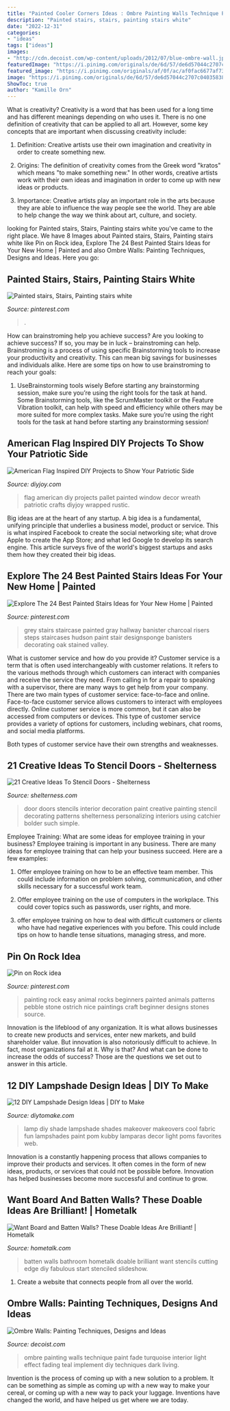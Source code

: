 ```yaml
---
title: "Painted Cooler Corners Ideas : Ombre Painting Walls Technique Paint Fade Turquoise Interior Light Effect Fading Teal Implement Diy Techniques Dark Living"
description: "Painted stairs, stairs, painting stairs white"
date: "2022-12-31"
categories:
- "ideas"
tags: ["ideas"]
images:
- "http://cdn.decoist.com/wp-content/uploads/2012/07/blue-ombre-wall.jpg"
featuredImage: "https://i.pinimg.com/originals/de/6d/57/de6d57044c2707c04035838ea32eef01.jpg"
featured_image: "https://i.pinimg.com/originals/af/0f/ac/af0fac6677af73408a8e700dee6c8381.jpg"
image: "https://i.pinimg.com/originals/de/6d/57/de6d57044c2707c04035838ea32eef01.jpg"
ShowToc: true
author: "Kamille Orn"
---
```



What is creativity?
Creativity is a word that has been used for a long time and has different meanings depending on who uses it. There is no one definition of creativity that can be applied to all art. However, some key concepts that are important when discussing creativity include:
1) Definition: Creative artists use their own imagination and creativity in order to create something new.

2) Origins: The definition of creativity comes from the Greek word "kratos" which means "to make something new." In other words, creative artists work with their own ideas and imagination in order to come up with new ideas or products.

3) Importance: Creative artists play an important role in the arts because they are able to influence the way people see the world. They are able to help change the way we think about art, culture, and society.

	

		
looking for Painted stairs, Stairs, Painting stairs white you've came to the right place. We have 8 Images about Painted stairs, Stairs, Painting stairs white like Pin on Rock idea, Explore The 24 Best Painted Stairs Ideas for Your New Home | Painted and also Ombre Walls: Painting Techniques, Designs and Ideas. Here you go:
		
    
## Painted Stairs, Stairs, Painting Stairs White

<img loading=lazy src="https://i.pinimg.com/originals/de/6d/57/de6d57044c2707c04035838ea32eef01.jpg" onerror="this.onerror=null;this.src='https://tse2.mm.bing.net/th?id=OIP.bqKSWUtO4pvC0bXZrsrEkgAAAA&amp;pid=15.1';" alt="Painted stairs, Stairs, Painting stairs white">

_Source: pinterest.com_

>. 

	

How can brainstroming help you achieve success?
Are you looking to achieve success? If so, you may be in luck – brainstroming can help. Brainstroming is a process of using specific Brainstorming tools to increase your productivity and creativity. This can mean big savings for businesses and individuals alike. Here are some tips on how to use brainstroming to reach your goals: 
1. UseBrainstorming tools wisely 
Before starting any brainstorming session, make sure you’re using the right tools for the task at hand. Some Brainstorming tools, like the ScrumMaster toolkit or the Feature Vibration toolkit, can help with speed and efficiency while others may be more suited for more complex tasks. Make sure you’re using the right tools for the task at hand before starting any brainstorming session! 

    
## American Flag Inspired DIY Projects To Show Your Patriotic Side

<img loading=lazy src="https://diyjoy.com/wp-content/uploads/2015/07/American-Flag-DIY-Painted-Pallet.jpg" onerror="this.onerror=null;this.src='https://tse1.mm.bing.net/th?id=OIP.I6G4r9UnFaJ3a2BVt5iQeAHaLG&amp;pid=15.1';" alt="American Flag Inspired DIY Projects to Show Your Patriotic Side">

_Source: diyjoy.com_

>flag american diy projects pallet painted window decor wreath patriotic crafts diyjoy wrapped rustic. 

	

Big ideas are at the heart of any startup. A big idea is a fundamental, unifying principle that underlies a business model, product or service. This is what inspired Facebook to create the social networking site; what drove Apple to create the App Store; and what led Google to develop its search engine. This article surveys five of the world's biggest startups and asks them how they created their big ideas.

    
## Explore The 24 Best Painted Stairs Ideas For Your New Home | Painted

<img loading=lazy src="https://i.pinimg.com/originals/af/0f/ac/af0fac6677af73408a8e700dee6c8381.jpg" onerror="this.onerror=null;this.src='https://tse1.mm.bing.net/th?id=OIP.ZSA547HKS6dtGQ_ABSyerAHaLG&amp;pid=15.1';" alt="Explore The 24 Best Painted Stairs Ideas for Your New Home | Painted">

_Source: pinterest.com_

>grey stairs staircase painted gray hallway banister charcoal risers steps staircases hudson paint stair designsponge banisters decorating oak stained valley. 

	

What is customer service and how do you provide it?
Customer service is a term that is often used interchangeably with customer relations. It refers to the various methods through which customers can interact with companies and receive the service they need. From calling in for a repair to speaking with a supervisor, there are many ways to get help from your company.
There are two main types of customer service: face-to-face and online. Face-to-face customer service allows customers to interact with employees directly. Online customer service is more common, but it can also be accessed from computers or devices. This type of customer service provides a variety of options for customers, including webinars, chat rooms, and social media platforms.

Both types of customer service have their own strengths and weaknesses.

    
## 21 Creative Ideas To Stencil Doors - Shelterness

<img loading=lazy src="https://i.shelterness.com/decorating-doors-with-stencils-7.jpg" onerror="this.onerror=null;this.src='https://tse4.mm.bing.net/th?id=OIP.QscQuD-hCehZajY9HmzyMwAAAA&amp;pid=15.1';" alt="21 Creative Ideas To Stencil Doors - Shelterness">

_Source: shelterness.com_

>door doors stencils interior decoration paint creative painting stencil decorating patterns shelterness personalizing interiors using catchier bolder such simple. 

	

Employee Training: What are some ideas for employee training in your business?
Employee training is important in any business. There are many ideas for employee training that can help your business succeed. Here are a few examples:
1. Offer employee training on how to be an effective team member. This could include information on problem solving, communication, and other skills necessary for a successful work team.

2. Offer employee training on the use of computers in the workplace. This could cover topics such as passwords, user rights, and more.

3. offer employee training on how to deal with difficult customers or clients who have had negative experiences with you before. This could include tips on how to handle tense situations, managing stress, and more.

    
## Pin On Rock Idea

<img loading=lazy src="https://i.pinimg.com/736x/e0/bf/66/e0bf665fc42438e1d247048f48d84fe4.jpg" onerror="this.onerror=null;this.src='https://tse1.mm.bing.net/th?id=OIP.4wmuGo_6gAQk6UE6hwQHkwHaJ3&amp;pid=15.1';" alt="Pin on Rock idea">

_Source: pinterest.com_

>painting rock easy animal rocks beginners painted animals patterns pebble stone ostrich nice paintings craft beginner designs stones source. 

	

Innovation is the lifeblood of any organization. It is what allows businesses to create new products and services, enter new markets, and build shareholder value. But innovation is also notoriously difficult to achieve. In fact, most organizations fail at it. Why is that? And what can be done to increase the odds of success? Those are the questions we set out to answer in this article.

    
## 12 DIY Lampshade Design Ideas | DIY To Make

<img loading=lazy src="http://www.diytomake.com/wp-content/uploads/2016/03/diy-lamp-shade-ideas.jpg" onerror="this.onerror=null;this.src='https://tse1.mm.bing.net/th?id=OIP.WcLglwLzuAizSt-fP3DmqAHaHa&amp;pid=15.1';" alt="12 DIY Lampshade Design Ideas | DIY to Make">

_Source: diytomake.com_

>lamp diy shade lampshade shades makeover makeovers cool fabric fun lampshades paint pom kubby lamparas decor light poms favorites web. 

	

Innovation is a constantly happening process that allows companies to improve their products and services. It often comes in the form of new ideas, products, or services that could not be possible before. Innovation has helped businesses become more successful and continue to grow.

    
## Want Board And Batten Walls? These Doable Ideas Are Brilliant! | Hometalk

<img loading=lazy src="http://cdn-fastly.hometalk.com/media/2016/09/07/3539104/s-want-board-and-batten-walls-these-doable-ideas-are-brilliant-.jpg?size=1600x1000&amp;nocrop=1" onerror="this.onerror=null;this.src='https://tse1.mm.bing.net/th?id=OIP.ySIDy2rTSywsK1l_yBs15gHaJ4&amp;pid=15.1';" alt="Want Board and Batten Walls? These Doable Ideas Are Brilliant! | Hometalk">

_Source: hometalk.com_

>batten walls bathroom hometalk doable brilliant want stencils cutting edge diy fabulous start stenciled slideshow. 

	

1. Create a website that connects people from all over the world.

    
## Ombre Walls: Painting Techniques, Designs And Ideas

<img loading=lazy src="http://cdn.decoist.com/wp-content/uploads/2012/07/blue-ombre-wall.jpg" onerror="this.onerror=null;this.src='https://tse1.mm.bing.net/th?id=OIP.D3fENg7ZDow86ZK21ZORWwHaIE&amp;pid=15.1';" alt="Ombre Walls: Painting Techniques, Designs and Ideas">

_Source: decoist.com_

>ombre painting walls technique paint fade turquoise interior light effect fading teal implement diy techniques dark living. 

	

Invention is the process of coming up with a new solution to a problem. It can be something as simple as coming up with a new way to make your cereal, or coming up with a new way to pack your luggage. Inventions have changed the world, and have helped us get where we are today.

